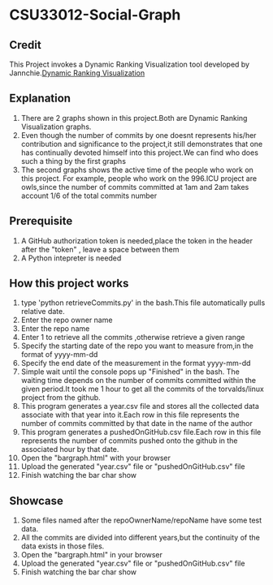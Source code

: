 # CSU33012-Social-Graph

## Credit
This Project invokes a Dynamic Ranking Visualization tool developed by Jannchie.[Dynamic Ranking Visualization](https://github.com/Jannchie/Historical-ranking-data-visualization-based-on-d3.js/blob/master/readme-en.md)

## Explanation
1. There are 2 graphs shown in this project.Both are Dynamic Ranking Visualization graphs.
2. Even though the number of commits by one doesnt represents his/her contribution and significance to the project,it still demonstrates that one has continually devoted himself into this project.We can find who does such a thing by the first graphs
3. The second graphs shows the active time of the people who work on this project.
For example, people who work on the 996.ICU project are owls,since the number of commits committed at 1am and 2am takes account 1/6 of the total commits number
## Prerequisite 
1. A GitHub authorization token is needed,place the token in the header after the "token" , leave a space between them
2. A Python intepreter is needed

## How this project works    
1. type 'python retrieveCommits.py' in the bash.This file automatically pulls relative date. 
2. Enter the repo owner name 
3. Enter the repo name 
4. Enter 1 to retrieve all the commits ,otherwise retrieve a given range 
5. Specify the starting date of the repo you want to measure from,in the format of yyyy-mm-dd
6. Specify the end date of the measurement in the format yyyy-mm-dd
7. Simple wait until the console pops up "Finished" in the bash. The waiting time depends on the number of commits committed within the given period.It took me 1 hour to get all the commits of the torvalds/linux project from the github.
8.  This program generates a year.csv file and stores all the collected data associate with that year into it.Each row in this file represents the number of commits committed by that date in the name of the author
9.  This program generates a pushedOnGitHub.csv file.Each row in this file represents the number of commits pushed onto the github in the associated hour by that date.
10. Open the "bargraph.html" with your browser
11. Upload the generated "year.csv" file or "pushedOnGitHub.csv" file
12. Finish watching the bar char show  

## Showcase
1. Some files named after the repoOwnerName/repoName have some test data.
2. All the commits are divided into different years,but the continuity of the data exists in those files.
3. Open the "bargraph.html" in your browser
4.  Upload the generated "year.csv" file or "pushedOnGitHub.csv" file
5.  Finish watching the bar char show  